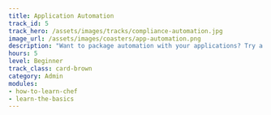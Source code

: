 ```yaml
---
title: Application Automation
track_id: 5
track_hero: /assets/images/tracks/compliance-automation.jpg
image_url: /assets/images/coasters/app-automation.png
description: "Want to package automation with your applications? Try a taste of Habitat! No matter where you serve up the applications you build—bare metal, VMs, containers or PaaS—with Habitat, they'll behave consistently."
hours: 5
level: Beginner
track_class: card-brown
category: Admin
modules:
- how-to-learn-chef
- learn-the-basics
---
```

